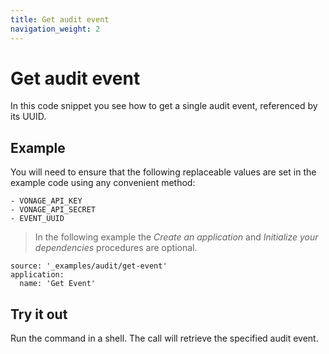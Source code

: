 ```yaml
---
title: Get audit event
navigation_weight: 2
---
```


# Get audit event

In this code snippet you see how to get a single audit event, referenced by its UUID.

## Example

You will need to ensure that the following replaceable values are set in the example code using any convenient method:

```snippet_variables
- VONAGE_API_KEY
- VONAGE_API_SECRET
- EVENT_UUID
```

> In the following example the _Create an application_ and _Initialize your dependencies_ procedures are optional.

```code_snippets
source: '_examples/audit/get-event'
application:
  name: 'Get Event'
```

## Try it out

Run the command in a shell. The call will retrieve the specified audit event.
